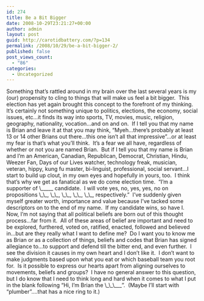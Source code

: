 ```yaml
---
id: 274
title: Be a Bit Bigger
date: 2008-10-29T23:21:27+00:00
author: admin
layout: post
guid: http://carotidbattery.com/?p=134
permalink: /2008/10/29/be-a-bit-bigger-2/
published: false
post_views_count:
  - "86"
categories:
  - Uncategorized
---
```

 <p>Something that’s rattled around in my brain over the last several years is my (our) propensity to cling to things that will make us feel a bit bigger.  This election has yet again brought this concept to the forefront of my thinking.  It’s certainly not something unique to politics, elections, the economy, social issues, etc…it finds its way into sports, TV, movies, music, religion, geography, nationality, vocation…and on and on.  If I tell you that my name is Brian and leave it at that you may think, “Myeh…there’s probably at least 13 or 14 other Brians out there…this one isn’t all that impressive”…or at least my fear is that’s what you’ll think.  It’s a fear we all have, regardless of whether or not you are named Brian.  But if I tell you that my name is Brian and I’m an American, Canadian, Republican, Democrat, Christian, Hindu, Weezer Fan, Days of our Lives watcher, technology freak, musician, veteran, hippy, kung fu master, bi-linguist, professional, social servant…I start to build up clout, in my own eyes and hopefully in yours, too.  I think that’s why we get as fanatical as we do come election time.  “I’m a supporter of \_____ candidate.  I will vote yes, no, yes, yes, no on propositions \_\_, \_\_, \_\_, \_\_, \_\_, respectively.”  I’ve suddenly given myself greater worth, importance and value because I’ve tacked some descriptors on to the end of my name.  If my candidate wins, so have I.  Now, I’m not saying that all political beliefs are born out of this thought process…far from it.  All of these areas of belief are important and need to be explored, furthered, voted on, ratified, enacted, followed and believed in…but are they really what I want to define me?  Do I want you to know me as Brian or as a collection of things, beliefs and codes that Brian has signed allegiance to…to support and defend till the bitter end, and even further.  I see the division it causes in my own heart and I don’t like it.  I don’t want to make judgments based upon what you eat or which baseball team you root for.  Is it possible to express our hearts apart from aligning ourselves to movements, beliefs and groups?  I have no general answer to this question, but I do know that I need to think long and hard when it comes to what I put in the blank following “Hi, I’m Brian the \_\_\___”.  (Maybe I’ll start with “plumber”….that has a nice ring to it.)</p>
